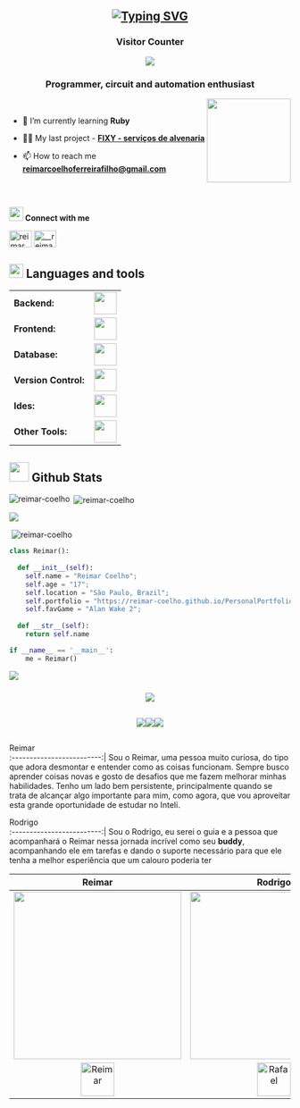 <h2 align="center"><a href="https://git.io/typing-svg"><img src="https://readme-typing-svg.herokuapp.com?font=Cairo+Play&weight=500&size=30&color=FFFFFF&center=true&width=435&lines=Hi%2C+I'm+Reimar+👋" alt="Typing SVG" /></a></h2>



<h3 align="center">Visitor Counter</h3>

<div align="center">
  <img src="https://profile-counter.glitch.me/Reimar-Coelho/count.svg?"  />
</div>


<h3 align="center">Programmer, circuit and automation enthusiast</h3>
<img align="right" height="150" src="https://media2.giphy.com/media/v1.Y2lkPTc5MGI3NjExcGNiYXN2bGYxcnZ6dDlyMjkwam5iMzlrZjB1YWdocnkyZm9peGd5diZlcD12MV9pbnRlcm5hbF9naWZfYnlfaWQmY3Q9Zw/Rlwz4m0aHgXH13jyrE/giphy.webp"  />
<br>

- 🌱 I’m currently learning **Ruby**

- 👨‍💻 My last project - **[FIXY - serviços de alvenaria](https://www.fixy-repair.com.br)**

- 📫 How to reach me **reimarcoelhoferreirafilho@gmail.com**

<br>

##

<img src="https://media.giphy.com/media/htvPpsP0fEFhTv7HHT/giphy.gif?cid=ecf05e477cvtltlhxlr68mzv72lmnyon5m3fs03t0upjaoul&ep=v1_stickers_search&rid=giphy.gif&ct=s" width ="25"><b> Connect with me</b>

<p align="left">
<a href="https://linkedin.com/in/reimar-coelho-ferreira-filho-305655305/" target="blank"><img align="center" src="https://raw.githubusercontent.com/rahuldkjain/github-profile-readme-generator/master/src/images/icons/Social/linked-in-alt.svg" alt="reimar coelho ferreira filho" height="30" width="40" /></a>
<a href="https://instagram.com/__reimar" target="blank"><img align="center" src="https://raw.githubusercontent.com/rahuldkjain/github-profile-readme-generator/master/src/images/icons/Social/instagram.svg" alt="__reimar" height="30" width="40" /></a>
</p>

## <img src="https://media2.giphy.com/media/QssGEmpkyEOhBCb7e1/giphy.gif?cid=ecf05e47a0n3gi1bfqntqmob8g9aid1oyj2wr3ds3mg700bl&rid=giphy.gif" width ="25"><b> Languages and tools</b>

<table>
    <tr>
        <td style="font-weight: bold; padding-right: 10px; vertical-align: center; border: none;">Backend:</td>
        <td><img height="40" src="https://skillicons.dev/icons?i=cs,c,cpp,python,nodejs,express,elixir,lua,ruby"/></td>
    </tr>
    <tr>
        <td style="font-weight: bold; padding-right: 10px; vertical-align: center;">Frontend:</td>
        <td><img height="40" src="https://skillicons.dev/icons?i=react,bootstrap,html,css,js,ts,figma,angular,vite"/></td>
    </tr>
    <tr>
        <td style="font-weight: bold; padding-right: 10px; vertical-align: center; border: none;">Database:</td>
        <td><img height="40" src="https://skillicons.dev/icons?i=mysql,mongodb,firebase"/></td>
    </tr>
    <tr>
        <td style="font-weight: bold; padding-right: 10px; vertical-align: center; border: none;">Version Control:</td>
        <td><img height="40" src="https://skillicons.dev/icons?i=git,github,vercel"/></td>
    </tr>
    <tr>
        <td style="font-weight: bold; padding-right: 10px; vertical-align: center; border: none;">Ides:</td>
        <td><img height="40" src="https://skillicons.dev/icons?i=vscode,visualstudio,arduino"/></td>
    </tr>
    <tr>
        <td style="font-weight: bold; padding-right: 10px; vertical-align: center; border: none;">Other Tools:</td>
        <td><img height="40" src="https://skillicons.dev/icons?i=azure,blender,codepen,discord,notion"/></td>
    </tr>
</table>

## <img src="https://media.giphy.com/media/iY8CRBdQXODJSCERIr/giphy.gif" width="35"><b> Github Stats </b>

<p><img align="left" src="https://github-readme-stats.vercel.app/api/top-langs?username=reimar-coelho&show_icons=true&layout=compact&hide_border=true&title_color=76c7fc&text_color=c9d1d9&bg_color=0d1117" alt="reimar-coelho" /></p>

<p>&nbsp;<img align="center" src="https://github-readme-stats.vercel.app/api?username=reimar-coelho&show_icons=true&layout=compact&hide_border=true&title_color=76c7fc&text_color=c9d1d9&bg_color=0d1117" alt="reimar-coelho" /></p>

<img src="https://user-images.githubusercontent.com/73097560/115834477-dbab4500-a447-11eb-908a-139a6edaec5c.gif">

<p>&nbsp;<img align="center" src="https://github.com/user-attachments/assets/9a840560-bcb5-4111-bbe4-3c6d538dcdde" alt="reimar-coelho" /></p>


```python
class Reimar():
    
  def __init__(self):
    self.name = "Reimar Coelho";
    self.age = "17";
    self.location = "São Paulo, Brazil";
    self.portfolio = "https://reimar-coelho.github.io/PersonalPortfolio/";
    self.favGame = "Alan Wake 2";
  
  def __str__(self):
    return self.name

if __name__ == '__main__':
    me = Reimar()
```
<img src="https://user-images.githubusercontent.com/73097560/115834477-dbab4500-a447-11eb-908a-139a6edaec5c.gif">

<h3 align="center"><img src="https://github.com/user-attachments/assets/1f101862-30d1-466d-85d6-83a1b7cbf4d5"></h3>

##

<h3 align="center"><img src="https://quotes-github-readme.vercel.app/api?type=vertical&theme=radical&quote=A+Inteli+tem+o+objetivo+de+ser+aquilo+que+a+gente+propõe+ao+melhor+que+possa+existir,+seja+no+Brasil+ou+fora.&author=André+Esteves"><img src="https://quotes-github-readme.vercel.app/api?type=vertical&theme=radical&quote=Acho+que+nós,+líderes+empresariais,+líderes+sociais+temos+a+obrigação+de+sempre+estar+buscando+contribuir+para+uma+sociedade+melhor.&author=Roberto+Sallouti"><img src="https://quotes-github-readme.vercel.app/api?type=vertical&theme=radical&quote=Desde+2019,+o+Inteli+tem+sido+o+projeto+dos+sonhos+de+um+time+de+inconformados.+Juntos,+assumimos+a+missão+de+criar+do+zero+uma+faculdade+de+tecnologia+comprometida+em+formar+as+lideranças+do+futuro.&author=Maira+Habimorad"></h3>

##

Reimar             
:-------------------------:|
Sou o Reimar, uma pessoa muito curiosa, do tipo que adora desmontar e entender como as coisas funcionam. Sempre busco aprender coisas novas e gosto de desafios que me fazem melhorar minhas habilidades. Tenho um lado bem persistente, principalmente quando se trata de alcançar algo importante para mim, como agora, que vou aproveitar esta grande oportunidade de estudar no Inteli.

Rodrigo             
:-------------------------:|
Sou o Rodrigo, eu serei o guia e a pessoa que acompanhará o Reimar nessa jornada incrível como seu **buddy**, acompanhando ele em tarefas e dando o suporte necessário para que ele tenha a melhor esperiência que um calouro poderia ter



Reimar            |  Rodrigo
:-------------------------:|:-------------------------:
<img height="300" width="300" src="https://github.com/user-attachments/assets/a70e5248-b9bd-46bb-b4d5-2dbda689f338">   |  <img height="300" width="300" src="https://github.com/user-attachments/assets/1b76da5e-9f90-4102-bfe3-01834303d534"> 
<a href="https://github.com/Reimar-Coelho" target="blank"><img align="center" src="https://skillicons.dev/icons?i=github" alt="Reimar" height="60" width="60" /></a>|<a href="https://github.com/Rodrigo-07" target="blank"><img align="center" src="https://skillicons.dev/icons?i=github" alt="Rafael" height="60" width="60" /></a>


###
